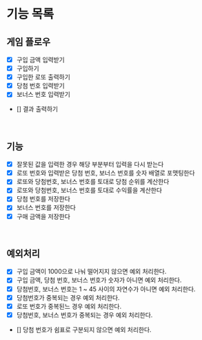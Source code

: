 # 기능 목록

## 게임 플로우

- [x] 구입 금액 입력받기
- [x] 구입하기
- [x] 구입한 로또 출력하기
- [x] 당첨 번호 입력받기
- [x] 보너스 번호 입력받기
- [] 결과 출력하기

<br/>

## 기능

- [x] 잘못된 값을 입력한 경우 해당 부분부터 입력을 다시 받는다
- [x] 로또 번호와 입력받은 당첨 번호, 보너스 번호를 숫자 배열로 포맷팅한다
- [x] 로또와 당첨번호, 보너스 번호를 토대로 당첨 순위를 계산한다
- [x] 로또와 당첨번호, 보너스 번호를 토대로 수익률을 계산한다
- [x] 당첨 번호를 저장한다
- [x] 보너스 번호를 저장한다
- [x] 구매 금액을 저장한다

<br/>

## 예외처리

- [x] 구입 금액이 1000으로 나눠 떨어지지 않으면 예외 처리한다.
- [x] 구입 금액, 당첨 번호, 보너스 번호가 숫자가 아니면 예외 처리한다.
- [x] 당첨번호, 보너스 번호는 1 ~ 45 사이의 자연수가 아니면 예외 처리한다.
- [x] 당첨번호가 중복되는 경우 예외 처리한다.
- [x] 로또 번호가 중복된느 경우 예외 처리한다.
- [x] 당첨번호, 보너스 번호가 중복되는 경우 예외 처리한다.
- [] 당첨 번호가 쉼표로 구분되지 않으면 예외 처리한다.

<br/>
